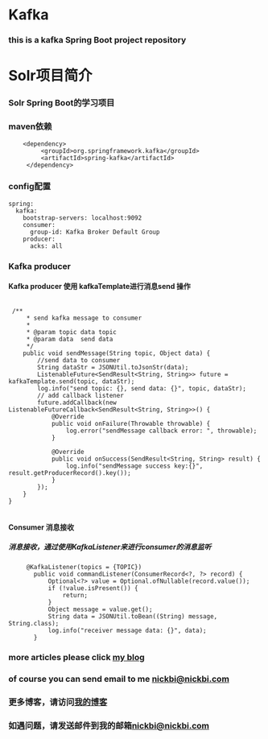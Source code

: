 # Kafka
### this is a kafka Spring Boot project repository

# Solr项目简介
### Solr Spring Boot的学习项目

### maven依赖
````
    <dependency>
         <groupId>org.springframework.kafka</groupId>
         <artifactId>spring-kafka</artifactId>
     </dependency>

  ````
  ### config配置
 
```` 
spring:
  kafka:
    bootstrap-servers: localhost:9092
    consumer:
      group-id: Kafka Broker Default Group
    producer:
      acks: all

````
### Kafka producer
#### Kafka producer 使用 kafkaTemplate进行消息send 操作
````

 /**
     * send kafka message to consumer
     *
     * @param topic data topic
     * @param data  send data
     */
    public void sendMessage(String topic, Object data) {
        //send data to consumer
        String dataStr = JSONUtil.toJsonStr(data);
        ListenableFuture<SendResult<String, String>> future = kafkaTemplate.send(topic, dataStr);
        log.info("send topic: {}, send data: {}", topic, dataStr);
        // add callback listener
        future.addCallback(new ListenableFutureCallback<SendResult<String, String>>() {
            @Override
            public void onFailure(Throwable throwable) {
                log.error("sendMessage callback error: ", throwable);
            }

            @Override
            public void onSuccess(SendResult<String, String> result) {
                log.info("sendMessage success key:{}", result.getProducerRecord().key());
            }
        });
    }
}


````
#### Consumer 消息接收
##### 消息接收，通过使用KafkaListener来进行consumer的消息监听
````
     @KafkaListener(topics = {TOPIC})
       public void commandListener(ConsumerRecord<?, ?> record) {
           Optional<?> value = Optional.ofNullable(record.value());
           if (!value.isPresent()) {
               return;
           }
           Object message = value.get();
           String data = JSONUtil.toBean((String) message, String.class);
           log.info("receiver message data: {}", data);
       }
````

### more articles please click [my blog](https://www.jianshu.com/u/1bb4b4eaef1e)
### of course you can send email to me [nickbi@nickbi.com](mailto:nickbi@nickbi.com)

### 更多博客，请访问[我的博客](https://www.jianshu.com/u/1bb4b4eaef1e)
### 如遇问题，请发送邮件到我的邮箱[nickbi@nickbi.com](mailto:nickbi@nickbi.com)
